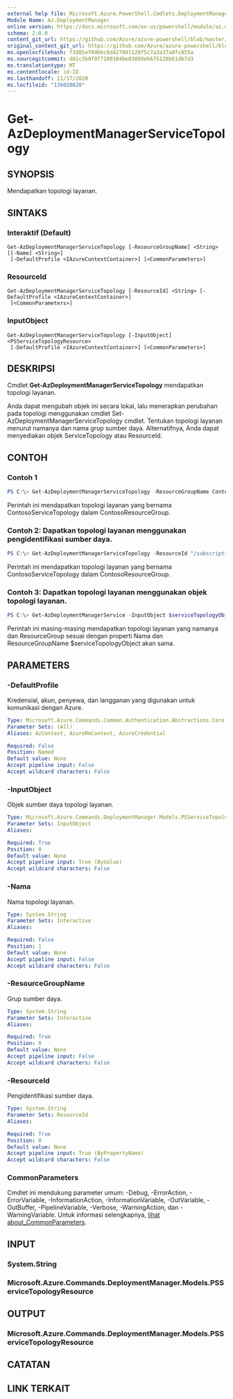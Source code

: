 ```yaml
---
external help file: Microsoft.Azure.PowerShell.Cmdlets.DeploymentManager.dll-Help.xml
Module Name: Az.DeploymentManager
online version: https://docs.microsoft.com/en-us/powershell/module/az.deploymentmanager/get-azdeploymentmanagerservicetopology
schema: 2.0.0
content_git_url: https://github.com/Azure/azure-powershell/blob/master/src/DeploymentManager/DeploymentManager/help/Get-AzDeploymentManagerServiceTopology.md
original_content_git_url: https://github.com/Azure/azure-powershell/blob/master/src/DeploymentManager/DeploymentManager/help/Get-AzDeploymentManagerServiceTopology.md
ms.openlocfilehash: f3d85ef89bbc6d427801120f5c7a3a37a8fc855a
ms.sourcegitcommit: d81c3b0f0f7289104be03869eb675128b61db7d3
ms.translationtype: MT
ms.contentlocale: id-ID
ms.lasthandoff: 11/17/2020
ms.locfileid: "136020820"
---
```

# Get-AzDeploymentManagerServiceTopology

## SYNOPSIS
Mendapatkan topologi layanan.

## SINTAKS

### Interaktif (Default)
```
Get-AzDeploymentManagerServiceTopology [-ResourceGroupName] <String> [[-Name] <String>]
 [-DefaultProfile <IAzureContextContainer>] [<CommonParameters>]
```

### ResourceId
```
Get-AzDeploymentManagerServiceTopology [-ResourceId] <String> [-DefaultProfile <IAzureContextContainer>]
 [<CommonParameters>]
```

### InputObject
```
Get-AzDeploymentManagerServiceTopology [-InputObject] <PSServiceTopologyResource>
 [-DefaultProfile <IAzureContextContainer>] [<CommonParameters>]
```

## DESKRIPSI
Cmdlet **Get-AzDeploymentManagerServiceTopology** mendapatkan topologi layanan.

Anda dapat mengubah objek ini secara lokal, lalu menerapkan perubahan pada topologi menggunakan cmdlet Set-AzDeploymentManagerServiceTopology cmdlet.
Tentukan topologi layanan menurut namanya dan nama grup sumber daya. Alternatifnya, Anda dapat menyediakan objek ServiceTopology atau ResourceId.

## CONTOH

### Contoh 1
```powershell
PS C:\> Get-AzDeploymentManagerServiceTopology -ResourceGroupName ContosoResourceGroup -Name ContosoServiceTopology
```

Perintah ini mendapatkan topologi layanan yang bernama ContosoServiceTopology dalam ContosoResourceGroup.

### Contoh 2: Dapatkan topologi layanan menggunakan pengidentifikasi sumber daya.
```powershell
PS C:\> Get-AzDeploymentManagerServiceTopology -ResourceId "/subscriptions/subscriptionId/resourcegroups/ContosoResourceGroup/providers/Microsoft.DeploymentManager/serviceTopologies/ContosoServiceTopology"
```

Perintah ini mendapatkan topologi layanan yang bernama ContosoServiceTopology dalam ContosoResourceGroup.

### Contoh 3: Dapatkan topologi layanan menggunakan objek topologi layanan.
```powershell
PS C:\> Get-AzDeploymentManagerService -InputObject $serviceTopologyObject
```

Perintah ini masing-masing mendapatkan topologi layanan yang namanya dan ResourceGroup sesuai dengan properti Nama dan ResourceGroupName $serviceTopologyObject akan sama.

## PARAMETERS

### -DefaultProfile
Kredensial, akun, penyewa, dan langganan yang digunakan untuk komunikasi dengan Azure.

```yaml
Type: Microsoft.Azure.Commands.Common.Authentication.Abstractions.Core.IAzureContextContainer
Parameter Sets: (All)
Aliases: AzContext, AzureRmContext, AzureCredential

Required: False
Position: Named
Default value: None
Accept pipeline input: False
Accept wildcard characters: False
```

### -InputObject
Objek sumber daya topologi layanan.

```yaml
Type: Microsoft.Azure.Commands.DeploymentManager.Models.PSServiceTopologyResource
Parameter Sets: InputObject
Aliases:

Required: True
Position: 0
Default value: None
Accept pipeline input: True (ByValue)
Accept wildcard characters: False
```

### -Nama
Nama topologi layanan.

```yaml
Type: System.String
Parameter Sets: Interactive
Aliases:

Required: False
Position: 1
Default value: None
Accept pipeline input: False
Accept wildcard characters: False
```

### -ResourceGroupName
Grup sumber daya.

```yaml
Type: System.String
Parameter Sets: Interactive
Aliases:

Required: True
Position: 0
Default value: None
Accept pipeline input: False
Accept wildcard characters: False
```

### -ResourceId
Pengidentifikasi sumber daya.

```yaml
Type: System.String
Parameter Sets: ResourceId
Aliases:

Required: True
Position: 0
Default value: None
Accept pipeline input: True (ByPropertyName)
Accept wildcard characters: False
```

### CommonParameters
Cmdlet ini mendukung parameter umum: -Debug, -ErrorAction, -ErrorVariable, -InformationAction, -InformationVariable, -OutVariable, -OutBuffer, -PipelineVariable, -Verbose, -WarningAction, dan -WarningVariable. Untuk informasi selengkapnya, [lihat about_CommonParameters](http://go.microsoft.com/fwlink/?LinkID=113216).

## INPUT

### System.String

### Microsoft.Azure.Commands.DeploymentManager.Models.PSServiceTopologyResource

## OUTPUT

### Microsoft.Azure.Commands.DeploymentManager.Models.PSServiceTopologyResource

## CATATAN

## LINK TERKAIT
